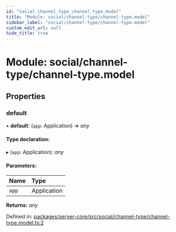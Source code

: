 ```yaml
---
id: "social_channel_type_channel_type_model"
title: "Module: social/channel-type/channel-type.model"
sidebar_label: "social/channel-type/channel-type.model"
custom_edit_url: null
hide_title: true
---
```


# Module: social/channel-type/channel-type.model

## Properties

### default

• **default**: (`app`: Application) => *any*

#### Type declaration:

▸ (`app`: Application): *any*

#### Parameters:

| Name | Type |
| :------ | :------ |
| `app` | Application |

**Returns:** *any*

Defined in: [packages/server-core/src/social/channel-type/channel-type.model.ts:2](https://github.com/xr3ngine/xr3ngine/blob/7e8e151f1/packages/server-core/src/social/channel-type/channel-type.model.ts#L2)
